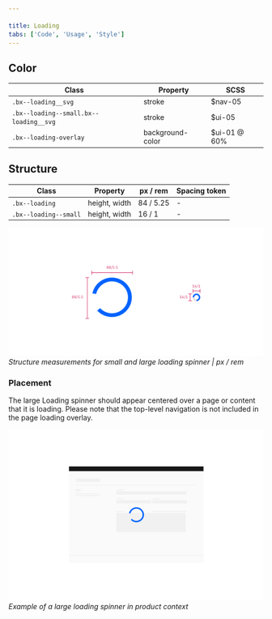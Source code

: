 ```yaml
---

title: Loading
tabs: ['Code', 'Usage', 'Style']
---
```


## Color

| Class                                  | Property         | SCSS         |
| -------------------------------------- | ---------------- | ------------ |
| `.bx--loading__svg`                    | stroke           | $nav-05      |
| `.bx--loading--small.bx--loading__svg` | stroke           | $ui-05       |
| `.bx--loading-overlay`                 | background-color | $ui-01 @ 60% |

## Structure

| Class                 | Property      | px / rem  | Spacing token |
| --------------------- | ------------- | --------- | ------------- |
| `.bx--loading`        | height, width | 84 / 5.25 | -             |
| `.bx--loading--small` | height, width | 16 / 1    | -             |

![Large spinner structure measurements](images/loading-style-1.png)  
_Structure measurements for small and large loading spinner | px / rem_

### Placement

The large Loading spinner should appear centered over a page or content that it is loading. Please note that the top-level navigation is not included in the page loading overlay.

![Large spinner in context example](images/loading-style-4.png)  
_Example of a large loading spinner in product context_
